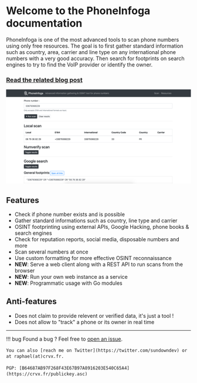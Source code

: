 # Welcome to the PhoneInfoga documentation

PhoneInfoga is one of the most advanced tools to scan phone numbers using only free resources. The goal is to first gather standard information such as country, area, carrier and line type on any international phone numbers with a very good accuracy. Then search for footprints on search engines to try to find the VoIP provider or identify the owner.

### [Read the related blog post](https://medium.com/@SundownDEV/phone-number-scanning-osint-recon-tool-6ad8f0cac27b)

![](./images/screenshot.png)

## Features

- Check if phone number exists and is possible
- Gather standard informations such as country, line type and carrier
- OSINT footprinting using external APIs, Google Hacking, phone books & search engines
- Check for reputation reports, social media, disposable numbers and more
- Scan several numbers at once
- Use custom formatting for more effective OSINT reconnaissance
- **NEW**: Serve a web client along with a REST API to run scans from the browser
- **NEW**: Run your own web instance as a service
- **NEW**: Programmatic usage with Go modules

## Anti-features

- Does not claim to provide relevent or verified data, it's just a tool !
- Does not allow to "track" a phone or its owner in real time

----

!!! bug
    Found a bug ? Feel free to [open an issue](https://github.com/sundowndev/PhoneInfoga/issues).

    You can also [reach me on Twitter](https://twitter.com/sundowndev) or at raphael(at)crvx.fr.

    PGP: [B64687AB97F268F43E67B97A8916203E540C65A4](https://crvx.fr/publickey.asc)
